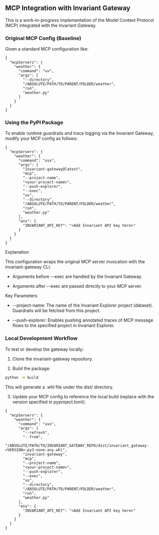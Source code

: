 ## MCP Integration with Invariant Gateway

This is a work-in-progress implementation of the Model Context Protocol (MCP) integrated with the Invariant Gateway.


### Original MCP Config (Baseline)

Given a standard MCP configuration like:

```
{
  "mcpServers": {
    "weather": {
      "command": "uv",
      "args": [
        "--directory",
        "/ABSOLUTE/PATH/TO/PARENT/FOLDER/weather",
        "run",
        "weather.py"
      ]
    }
  }
}
```

### Using the PyPI Package

To enable runtime guardrails and trace logging via the Invariant Gateway, modify your MCP config as follows:

```
{
  "mcpServers": {
    "weather": {
      "command": "uvx",
      "args": [
        "invariant-gateway@latest",
        "mcp",
        "--project-name",
        "<your-project-name>",
        "--push-explorer",
        "--exec",
        "uv",
        "--directory",
        "/ABSOLUTE/PATH/TO/PARENT/FOLDER/weather",
        "run",
        "weather.py"
      ],
      "env": {
        "INVARIANT_API_KEY": "<Add Invariant API key here>"
      }
    }
  }
}
```

Explanation

This configuration wraps the original MCP server invocation with the invariant-gateway CLI.

*	Arguments before --exec are handled by the Invariant Gateway.

*	Arguments after --exec are passed directly to your MCP server.

Key Parameters

*	--project-name: The name of the Invariant Explorer project (dataset). Guardrails will be fetched from this project.

*	--push-explorer: Enables pushing annotated traces of MCP message flows to the specified project in Invariant Explorer.

### Local Development Workflow

To test or develop the gateway locally:

1.	Clone the invariant-gateway repository.

2.	Build the package:

```bash
python -m build
```

This will generate a .whl file under the dist/ directory.

3.	Update your MCP config to reference the local build (replace <VERSION> with the version specified in pyproject.toml):

```
{
  "mcpServers": {
    "weather": {
      "command": "uvx",
      "args": [
        "--refresh",
        "--from",
        "/ABSOLUTE/PATH/TO/INVARIANT_GATEWAY_REPO/dist/invariant_gateway-<VERSION>-py3-none-any.whl",
        "invariant-gateway",
        "mcp",
        "--project-name",
        "<your-project-name>",
        "--push-explorer",
        "--exec",
        "uv",
        "--directory",
        "/ABSOLUTE/PATH/TO/PARENT/FOLDER/weather",
        "run",
        "weather.py"
      ],
      "env": {
        "INVARIANT_API_KEY": "<Add Invariant API key here>"
      }
    }
  }
}
```
